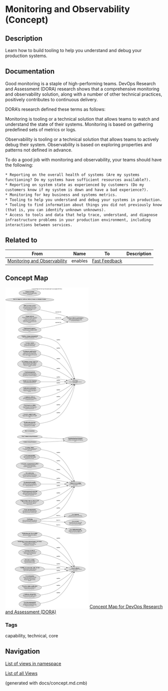 # Monitoring and Observability (Concept)
## Description
Learn how to build tooling to help you understand and debug your production systems.

## Documentation
Good monitoring is a staple of high-performing teams. DevOps Research and Assessment (DORA) research shows that a comprehensive monitoring and observability solution, along with a number of other technical practices, positively contributes to continuous delivery.

DORA’s research defined these terms as follows:

Monitoring is tooling or a technical solution that allows teams to watch and understand the state of their systems. Monitoring is based on gathering predefined sets of metrics or logs.

Observability is tooling or a technical solution that allows teams to actively debug their system. Observability is based on exploring properties and patterns not defined in advance.

To do a good job with monitoring and observability, your teams should have the following:

    * Reporting on the overall health of systems (Are my systems functioning? Do my systems have sufficient resources available?).
    * Reporting on system state as experienced by customers (Do my customers know if my system is down and have a bad experience?).
    * Monitoring for key business and systems metrics.
    * Tooling to help you understand and debug your systems in production.
    * Tooling to find information about things you did not previously know (that is, you can identify unknown unknowns).
    * Access to tools and data that help trace, understand, and diagnose infrastructure problems in your production environment, including interactions between services.

## Related to
| From | Name | To | Description |
|---|---|---|---|
| [Monitoring and Observability](../../software-development/dora/monitoring-and-observability.md) | enables | [Fast Feedback](../../software-development/dora/fast-feedback.md) |  |

## Concept Map
![Concept Map for DevOps Research and Assessment (DORA)](../../software-development/dora/concept-view.png)
[Concept Map for DevOps Research and Assessment (DORA)](../../software-development/dora/concept-view.md)

### Tags
capability, technical, core


## Navigation
[List of views in namespace](./views-in-namespace.md)

[List of all Views](../../views.md)

(generated with docs/concept.md.cmb)
